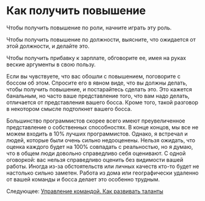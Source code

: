 # Как получить повышение
[//]: # (Version:1.0.0)
Чтобы получить повышение по роли, начните играть эту роль.

Чтобы получить повышение по должности, выясните, что ожидается от этой должности, и делайте это.

Чтобы получить прибавку к зарплате, обговорите ее, имея на руках веские аргументы в свою пользу.

Если вы чувствуете, что вас обошли с повышением, поговорите с боссом об этом. Спросите его в явном виде, что вы должны делать, чтобы получить повышение, и постарайтесь сделать это. Это кажется банальным, но часто ваше представление того, что вам надо делать, отличается от представления вашего босса. Кроме того, такой разговор в некотором смысле подтолкнет вашего босса.

Большинство программистов скорее всего имеют преувеличенное представление о собственных способностях. В конце концов, мы все не можем входить в 10% лучших программистов. Однако, я встречал и людей, которые были очень сильно недооценены. Нельзя ожидать, что оценка каждого будет на 100% совпадать с реальностью, но я думаю, что в общем люди довольно справедливо себя оценивают. С одной оговоркой: вас нельзя справедливо оценить без видимости вашей работы. Иногда из-за обстоятельств или личных качеств кто-то будет не настолько сильно заметен. Работа из дома или географически удаленно от вашей команды и босса делает это особенно трудным. 

Следующее: [Управление командой. Как развивать таланты](../Serving-Your-Team/01-How-to-Develop-Talent.md)
